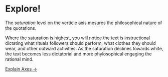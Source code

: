 # Explore!
The *saturation* level on the verticle axis mesures the philosophical nature of the quotations.

Where the saturation is highest, you will notice the text is instructional dictating what rituals followers should perform, what clothes they should wear, and other outward activities. As the saturation declines towards white, the text becomes less dictatorial and more phylosophical engaging the rational mind.
<p class="link"><a href="#">Explain Axes &#8594;</a></p>